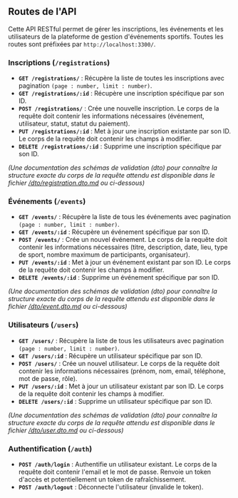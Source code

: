 ## Routes de l'API

Cette API RESTful permet de gérer les inscriptions, les événements et les utilisateurs de la plateforme de gestion d'événements sportifs. Toutes les routes sont préfixées par `http://localhost:3300/`.

### Inscriptions (`/registrations`)

- **`GET /registrations/`** : Récupère la liste de toutes les inscriptions avec pagination `(page : number, limit : number)`.
- **`GET /registrations/:id`** : Récupère une inscription spécifique par son ID.
- **`POST /registrations/`** : Crée une nouvelle inscription. Le corps de la requête doit contenir les informations nécessaires (événement, utilisateur, statut, statut du paiement).
- **`PUT /registrations/:id`** : Met à jour une inscription existante par son ID. Le corps de la requête doit contenir les champs à modifier.
- **`DELETE /registrations/:id`** : Supprime une inscription spécifique par son ID.

_(Une documentation des schémas de validation (dto) pour connaître la structure exacte du corps de la requête attendu est disponible dans le fichier [/dto/registration.dto.md](./dto/registration.dto.md) ou ci-dessous)_

### Événements (`/events`)

- **`GET /events/`** : Récupère la liste de tous les événements avec pagination `(page : number, limit : number)`.
- **`GET /events/:id`** : Récupère un événement spécifique par son ID.
- **`POST /events/`** : Crée un nouvel événement. Le corps de la requête doit contenir les informations nécessaires (titre, description, date, lieu, type de sport, nombre maximum de participants, organisateur).
- **`PUT /events/:id`** : Met à jour un événement existant par son ID. Le corps de la requête doit contenir les champs à modifier.
- **`DELETE /events/:id`** : Supprime un événement spécifique par son ID.

_(Une documentation des schémas de validation (dto) pour connaître la structure exacte du corps de la requête attendu est disponible dans le fichier [/dto/event.dto.md](./dto/event.dto.md) ou ci-dessous)_

### Utilisateurs (`/users`)

- **`GET /users/`** : Récupère la liste de tous les utilisateurs avec pagination `(page : number, limit : number)`.
- **`GET /users/:id`** : Récupère un utilisateur spécifique par son ID.
- **`POST /users/`** : Crée un nouvel utilisateur. Le corps de la requête doit contenir les informations nécessaires (prénom, nom, email, téléphone, mot de passe, rôle).
- **`PUT /users/:id`** : Met à jour un utilisateur existant par son ID. Le corps de la requête doit contenir les champs à modifier.
- **`DELETE /users/:id`** : Supprime un utilisateur spécifique par son ID.

_(Une documentation des schémas de validation (dto) pour connaître la structure exacte du corps de la requête attendu est disponible dans le fichier [/dto/user.dto.md](./dto/user.dto.md) ou ci-dessous)_

### Authentification (`/auth`)

- **`POST /auth/login`** : Authentifie un utilisateur existant. Le corps de la requête doit contenir l'email et le mot de passe. Renvoie un token d'accès et potentiellement un token de rafraîchissement.
- **`POST /auth/logout`** : Déconnecte l'utilisateur (invalide le token).
